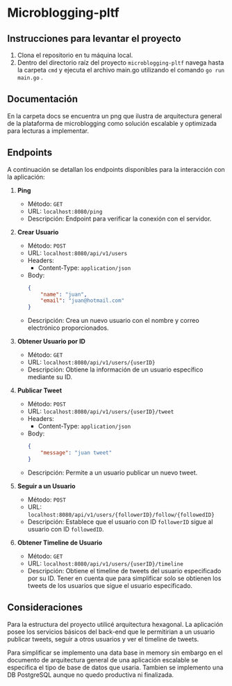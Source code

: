 # Microblogging-pltf

## Instrucciones para levantar el proyecto

1. Clona el repositorio en tu máquina local.
2. Dentro del directorio raíz del proyecto `microblogging-pltf` navega hasta la carpeta `cmd`  y ejecuta el archivo main.go utilizando el comando ```go run main.go``` .

## Documentación

En la carpeta docs se encuentra un png que ilustra de arquitectura general de la plataforma de microblogging como solución escalable y optimizada para lecturas a implementar.

## Endpoints

A continuación se detallan los endpoints disponibles para la interacción con la aplicación:

1. **Ping**
    - Método: `GET`
    - URL: `localhost:8080/ping`
    - Descripción: Endpoint para verificar la conexión con el servidor.

2. **Crear Usuario**
    - Método: `POST`
    - URL: `localhost:8080/api/v1/users`
    - Headers:
        - Content-Type: `application/json`
    - Body:
      ```json
      {
          "name": "juan",
          "email": "juan@hotmail.com"
      }
      ```
    - Descripción: Crea un nuevo usuario con el nombre y correo electrónico proporcionados.

3. **Obtener Usuario por ID**
    - Método: `GET`
    - URL: `localhost:8080/api/v1/users/{userID}`
    - Descripción: Obtiene la información de un usuario específico mediante su ID.

4. **Publicar Tweet**
    - Método: `POST`
    - URL: `localhost:8080/api/v1/users/{userID}/tweet`
    - Headers:
        - Content-Type: `application/json`
    - Body:
      ```json
      {
          "message": "juan tweet"
      }
      ```
    - Descripción: Permite a un usuario publicar un nuevo tweet.

5. **Seguir a un Usuario**
    - Método: `POST`
    - URL: `localhost:8080/api/v1/users/{followerID}/follow/{followedID}`
    - Descripción: Establece que el usuario con ID `followerID` sigue al usuario con ID `followedID`.

6. **Obtener Timeline de Usuario**
    - Método: `GET`
    - URL: `localhost:8080/api/v1/users/{userID}/timeline`
    - Descripción: Obtiene el timeline de tweets del usuario especificado por su ID. Tener en cuenta que para simplificar solo se obtienen los tweets de los usuarios que sigue el usuario especificado.


## Consideraciones 

Para la estructura del proyecto utilicé arquitectura hexagonal.
La aplicación posee los servicios básicos del back-end que le permitirian a un usuario publicar tweets, seguir a otros usuarios y ver el timeline de tweets.

Para simplificar se implemento una data base in memory sin embargo en el documento de arquitectura general de una aplicación escalable se especifica el tipo de base de datos que usaria.
Tambien se implemento una DB PostgreSQL aunque no quedo productiva ni finalizada.  